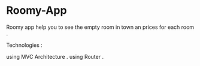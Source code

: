 # Roomy-App

Roomy app help you to see the empty room in town an prices for each room . 

Technologies :

using MVC Architecture .
using Router .


